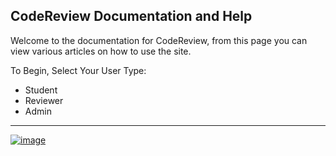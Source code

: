 ## CodeReview Documentation and Help
Welcome to the documentation for CodeReview, from this page you can view various articles on how to use the site.

To Begin, Select Your User Type:
- Student
- Reviewer
- Admin

---
[![image](https://img.shields.io/badge/GitHub-100000?style=for-the-badge&logo=github&logoColor=white)](https://github.com/Bwc9876/CodeReview/)
